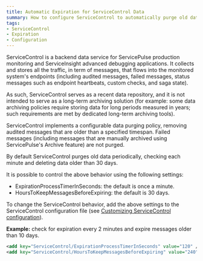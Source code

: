 ```yaml
---
title: Automatic Expiration for ServiceControl Data
summary: How to configure ServiceControl to automatically purge old data after a user-defined expiration period.
tags:
- ServiceControl
- Expiration
- Configuration
---
```

ServiceControl is a backend data service for ServicePulse production monitoring and ServiceInsight advanced debugging applications. It collects and stores all the traffic, in term of messages, that flows into the monitored system's endpoints (including audited messages, failed messages, status messages such as endpoint heartbeats, custom checks, and saga state). 

As such, ServiceControl serves as a recent data repository, and it is not intended to serve as a long-term archiving solution (for example: some data archiving policies require storing data for long periods measured in years; such requirements are met by dedicated long-term archiving tools).

ServiceControl implements a configurable data purging policy, removing audited messages that are older than a specified timespan. Failed messages (including messages that are manually archived using ServicePulse's Archive feature) are not purged. 

By default ServiceControl purges old data periodically, checking each minute and deleting data older than 30 days.

It is possible to control the above behavior using the following settings:

* ExpirationProcessTimerInSeconds: the default is once a minute.
* HoursToKeepMessagesBeforeExpiring: the default is 30 days.

To change the ServiceControl behavior, add the above settings to the ServiceControl configuration file (see [Customizing ServiceControl configuration](creating-config-file)).

**Example:** check for expiration every 2 minutes and expire messages older than 10 days.

```xml
<add key="ServiceControl/ExpirationProcessTimerInSeconds" value="120" />
<add key="ServiceControl/HoursToKeepMessagesBeforeExpiring" value="240" />
```

